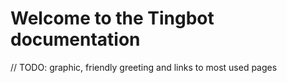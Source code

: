 # Welcome to the Tingbot documentation

// TODO: graphic, friendly greeting and links to most used pages

